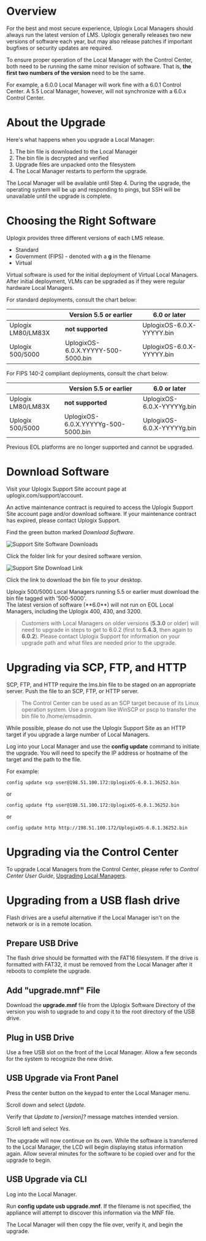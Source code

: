 # Overview

For the best and most secure experience, Uplogix Local Managers should always run the latest version of LMS. Uplogix generally releases two new versions of software each year, but may also release patches if important bugfixes or security updates are required.

To ensure proper operation of the Local Manager with the Control Center, both need to be running the same minor revision of software. That is, **the first two numbers of the version** need to be the same.

For example, a 6.0.0 Local Manager will work fine with a 6.0.1 Control Center. A 5.5 Local Manager, however, will not synchronize with a 6.0.x Control Center.

# About the Upgrade

Here's what happens when you upgrade a Local Manager:

1. The bin file is downloaded to the Local Manager
2. The bin file is decrypted and verified
3. Upgrade files are unpacked onto the filesystem
4. The Local Manager restarts to perform the upgrade.

The Local Manager will be available until Step 4. During the upgrade, the operating system will be up and responding to pings, but SSH will be unavailable until the upgrade is complete.

# Choosing the Right Software
Uplogix provides three different versions of each LMS release.

* Standard
* Government (FIPS) - denoted with a **g** in the filename
* Virtual

Virtual software is used for the initial deployment of Virtual Local Managers. After initial deployment, VLMs can be upgraded as if they were regular hardware Local Managers.

For standard deployments, consult the chart below:

| | Version 5.5 or earlier | 6.0 or later |
| - | - | - |
| Uplogix LM80/LM83X | **not supported** | UplogixOS-6.0.X-YYYYY.bin |
| Uplogix 500/5000 | UplogixOS-6.0.X.YYYYY-500-5000.bin | UplogixOS-6.0.X-YYYYY.bin |

For FIPS 140-2 compliant deployments, consult the chart below:

| | Version 5.5 or earlier | 6.0 or later |
| - | - | - |
| Uplogix LM80/LM83X | **not supported** | UplogixOS-6.0.X-YYYYYg.bin |
| Uplogix 500/5000 | UplogixOS-6.0.X.YYYYYg-500-5000.bin | UplogixOS-6.0.X-YYYYYg.bin |

Previous EOL platforms are no longer supported and cannot be upgraded.
# Download Software

Visit your Uplogix Support Site account page at uplogix.com/support/account.

<div class='warning' />An active maintenance contract is required to access the Uplogix Support Site account page and/or download software. If your maintenance contract has expired, please contact Uplogix Support.</div>

Find the green button marked *Download Software*.

![Support Site Software Downloads](http://uplogix.com/support/docs/img/6.0/downloads-main.png)

Click the folder link for your desired software version.

![Support Site Download Link](http://uplogix.com/support/docs/img/6.0/downloads-directory.png)

Click the link to download the bin file to your desktop.

<div class='danger'>Uplogix 500/5000 Local Managers running 5.5 or earlier must download the bin file tagged with '500-5000'.</div>

<div class='warning'>The latest version of software (**6.0**) will not run on EOL Local Managers, including the Uplogix 400, 430, and 3200.</div>

> Customers with Local Managers on older versions (**5.3.0** or older) will need to upgrade in steps to get to 6.0.2 (first to **5.4.3**, then again to **6.0.2**). Please contact Uplogix Support for information on your upgrade path and what files are needed prior to the upgrade.


# Upgrading via SCP, FTP, and HTTP

SCP, FTP, and HTTP require the lms.bin file to be staged on an appropriate server. Push the file to an SCP, FTP, or HTTP server.

> The Control Center can be used as an SCP target because of its Linux operation system. Use a program like WinSCP or pscp to transfer the bin file to /home/emsadmin.

<div class='danger' />While possible, please do not use the Uplogix Support Site as an HTTP target if you upgrade a large number of Local Managers.</div>

Log into your Local Manager and use the **config update** command to initiate the upgrade. You will need to specify the IP address or hostname of the target and the path to the file.

For example:

```
config update scp user@198.51.100.172:UplogixOS-6.0.1.36252.bin
```

or


```
config update ftp user@198.51.100.172:UplogixOS-6.0.1.36252.bin
```

or

```
config update http http://198.51.100.172/UplogixOS-6.0.1.36252.bin
```

# Upgrading via the Control Center

To upgrade Local Managers from the Control Center, please refer to *Control Center User Guide*, [Upgrading Local Managers](http://uplogix.com/docs/control-center-user-guide/managing-deployment/upgrading-local-managers).

# Upgrading from a USB flash drive

Flash drives are a useful alternative if the Local Manager isn't on the network or is in a remote location.

## Prepare USB Drive

The flash drive should be formatted with the FAT16 filesystem. If the drive is formatted with FAT32, it must be removed from the Local Manager after it reboots to complete the upgrade.

## Add "upgrade.mnf" File

Download the **upgrade.mnf** file from the Uplogix Software Directory of the version you wish to upgrade to and copy it to the root directory of the USB drive.

## Plug in USB Drive

Use a free USB slot on the front of the Local Manager. Allow a few seconds for the system to recognize the new drive.

## USB Upgrade via Front Panel

Press the center button on the keypad to enter the Local Manager menu.

Scroll down and select *Update*.

Verify that *Update to [version]?* message matches intended version.

Scroll left and select *Yes*.

The upgrade will now continue on its own. While the software is transferred to the Local Manager, the LCD will begin displaying status information again. Allow several minutes for the software to be copied over and for the upgrade to begin.

## USB Upgrade via CLI

Log into the Local Manager.

Run **config update usb upgrade.mnf**. If the filename is not specified, the appliance will attempt to discover this information via the MNF file.

The Local Manager will then copy the file over, verify it, and begin the upgrade.